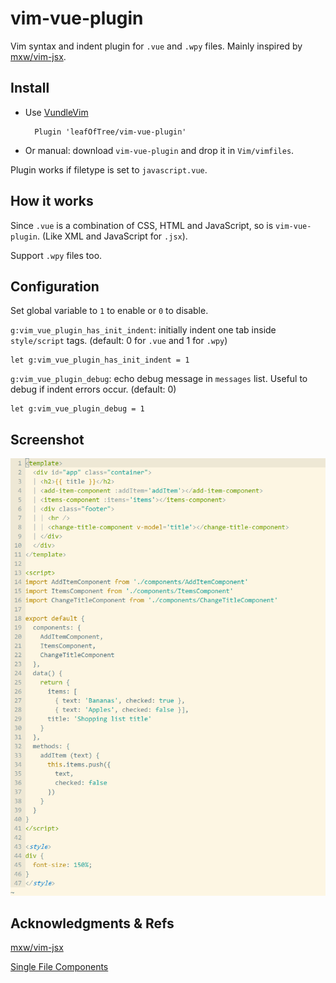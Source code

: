 # vim-vue-plugin

Vim syntax and indent plugin for `.vue` and `.wpy` files. Mainly inspired by [mxw/vim-jsx][1]. 

## Install

- Use [VundleVim][2]

        Plugin 'leafOfTree/vim-vue-plugin'

- Or manual: download `vim-vue-plugin` and drop it in `Vim/vimfiles`.

Plugin works if filetype is set to `javascript.vue`.

## How it works

Since `.vue` is a combination of CSS, HTML and JavaScript, so is `vim-vue-plugin`. (Like XML and JavaScript for `.jsx`).

Support `.wpy` files too.

## Configuration

Set global variable to `1` to enable or `0` to disable.

`g:vim_vue_plugin_has_init_indent`: initially indent one tab inside `style/script` tags. (default: 0 for `.vue` and 1 for `.wpy`)

    let g:vim_vue_plugin_has_init_indent = 1

`g:vim_vue_plugin_debug`: echo debug message in `messages` list. Useful to debug if indent errors occur. (default: 0)

    let g:vim_vue_plugin_debug = 1

## Screenshot

![screenshot](static/screenshot.png)

## Acknowledgments & Refs

[mxw/vim-jsx][1]

[Single File Components][3]

[1]: https://github.com/mxw/vim-jsx "mxw: vim-jsx"
[2]: https://github.com/VundleVim/Vundle.vim
[3]: https://vuejs.org/v2/guide/single-file-components.html
